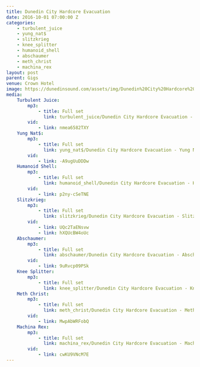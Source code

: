 ```yaml
---
title: Dunedin City Hardcore Evacuation
date: 2016-10-01 07:00:00 Z
categories:
    - turbulent_juice
    - yung_nat$
    - slitzkrieg
    - knee_splitter
    - humanoid_shell
    - abschaumer
    - meth_christ
    - machina_rex
layout: post
parent: Gigs
venue: Crown Hotel
image: https://dunedinsound.com/assets/img/Dunedin%20City%20Hardcore%20Evacuation/cover.jpg
media:
    Turbulent Juice:
        mp3:
            - title: Full set
              link: turbulent_juice/Dunedin City Hardcore Evacuation - Turbulent Juice.mp3
        vid:
            - link: nmea6582TXY
    Yung Nat$:
        mp3:
            - title: Full set
              link: yung_nat$/Dunedin City Hardcore Evacuation - Yung Nat$.mp3
        vid:
            - link: -A9ugUuDDDw
    Humanoid Shell:
        mp3:
            - title: Full set
              link: humanoid_shell/Dunedin City Hardcore Evacuation - Humanoid Shell.mp3
        vid:
            - link: p2ny-cSeTNE
    Slitzkrieg:
        mp3:
            - title: Full set
              link: slitzkrieg/Dunedin City Hardcore Evacuation - Slitzkrieg.mp3
        vid:
            - link: UQc2TaENsvw
            - link: hXQUcBW4oUc
    Abschaumer:
        mp3:
            - title: Full set
              link: abschaumer/Dunedin City Hardcore Evacuation - Abschaumer.mp3
        vid:
            - link: 9uRvcp09PSk
    Knee Splitter:
        mp3:
            - title: Full set
              link: knee_splitter/Dunedin City Hardcore Evacuation - Knee Splitter.mp3
    Meth Christ:
        mp3:
            - title: Full set
              link: meth_christ/Dunedin City Hardcore Evacuation - Meth Christ.mp3
        vid:
            - link: MwpAbWRFobQ
    Machina Rex:
        mp3:
            - title: Full set
              link: machina_rex/Dunedin City Hardcore Evacuation - Machina Rex.mp3
        vid:
            - link: cwKU9VNcM7E
---
```


